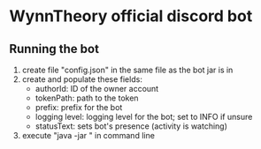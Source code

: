 # WynnTheory official discord bot

## Running the bot
1) create file "config.json" in the same file as the bot jar is in
2) create and populate these fields:
    - authorId: ID of the owner account
    - tokenPath: path to the token
    - prefix: prefix for the bot
    - logging level: logging level for the bot; set to INFO if unsure
    - statusText: sets bot's presence (activity is watching)
3) execute "java -jar <file name>" in command line
